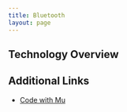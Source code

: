 ```yaml
---
title: Bluetooth
layout: page
---
```


## Technology Overview

## Additional Links

* [Code with Mu](https://codewith.mu/)
